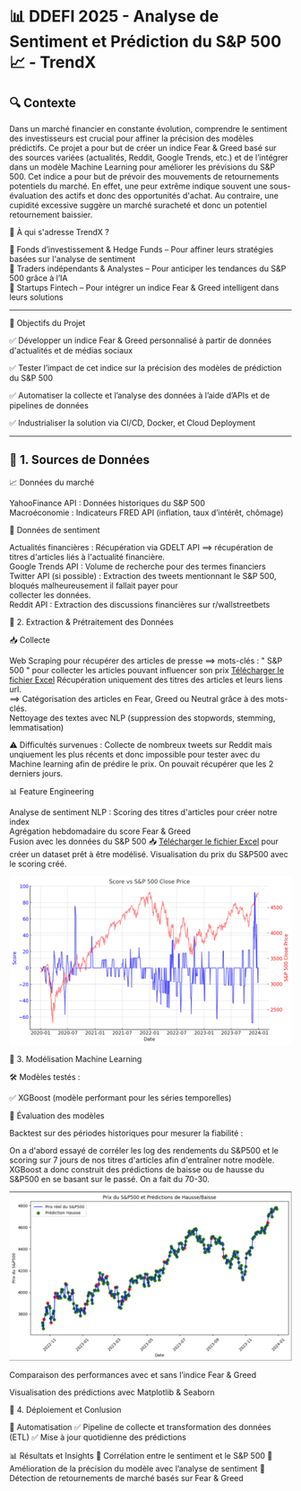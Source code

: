 # 📊 DDEFI 2025 - Analyse de Sentiment et Prédiction du S&P 500 📈 - TrendX

## 🔍 Contexte

Dans un marché financier en constante évolution, comprendre le sentiment des investisseurs est crucial pour affiner la précision des modèles prédictifs.
Ce projet a pour but de créer un indice Fear & Greed basé sur des sources variées (actualités, Reddit, Google Trends, etc.) et de l’intégrer dans un modèle Machine Learning pour améliorer les prévisions du S&P 500.
Cet indice a pour but de prévoir des mouvements de retournements potentiels du marché. En effet, une peur extrême indique souvent une sous-évaluation des actifs et donc des opportunités d'achat. Au contraire, une cupidité excessive suggère un marché suracheté et donc un potentiel retournement baissier. 

💼 À qui s'adresse TrendX ?

📌 Fonds d’investissement & Hedge Funds – Pour affiner leurs stratégies basées sur l'analyse de sentiment  
📌 Traders indépendants & Analystes – Pour anticiper les tendances du S&P 500 grâce à l’IA  
📌 Startups Fintech – Pour intégrer un indice Fear & Greed intelligent dans leurs solutions  

---

🎯 Objectifs du Projet

✅ Développer un indice Fear & Greed personnalisé à partir de données d'actualités et de médias sociaux

✅ Tester l’impact de cet indice sur la précision des modèles de prédiction du S&P 500

✅ Automatiser la collecte et l’analyse des données à l’aide d’APIs et de pipelines de données

✅ Industrialiser la solution via CI/CD, Docker, et Cloud Deployment

---

## 📌 1. Sources de Données

📈 Données du marché  

YahooFinance API : Données historiques du S&P 500    
Macroéconomie : Indicateurs FRED API (inflation, taux d’intérêt, chômage)  

📢 Données de sentiment
 
Actualités financières : Récupération via GDELT API  ==> récupération de titres d'articles liés à l'actualité financière.       
Google Trends API : Volume de recherche pour des termes financiers    
Twitter API (si possible) : Extraction des tweets mentionnant le S&P 500, bloqués malheureusement il fallait payer pour    
collecter les données.   
Reddit API : Extraction des discussions financières sur r/wallstreetbets   

📌 2. Extraction & Prétraitement des Données

📥 Collecte

Web Scraping pour récupérer des articles de presse ==> mots-clés : " S&P 500 " pour collecter les articles pouvant influencer son prix
[Télécharger le fichier Excel](SP500_Fear_Greed_Articles_finale.xlsx)
Récupération uniquement des titres des articles et leurs liens url.   
==> Catégorisation des articles en Fear, Greed ou Neutral grâce à des mots-clés.  
Nettoyage des textes avec NLP (suppression des stopwords, stemming, lemmatisation)    

⚠️ Difficultés survenues : Collecte de nombreux tweets sur Reddit mais unqiuement les plus récents et donc impossible pour tester avec du Machine learning afin de prédire le prix. On pouvait récupérer que les 2 derniers jours.  

📊 Feature Engineering

Analyse de sentiment NLP : Scoring des titres d'articles pour créer notre index   
Agrégation hebdomadaire du score Fear & Greed  
Fusion avec les données du S&P 500 📥 [Télécharger le fichier Excel](https://github.com/votre-repo/votre-projet/blob/main/fichier.xlsx)
pour créer un dataset prêt à être modélisé.
Visualisation du prix du S&P500 avec le scoring créé.

![Graphique du SP&500 et du scoring en fonction du temps](GraphiqueS&P-Fear&Greed.png)  

📌 3. Modélisation Machine Learning

🛠️ Modèles testés :

✅ XGBoost (modèle performant pour les séries temporelles)  
 
🎯 Évaluation des modèles

Backtest sur des périodes historiques pour mesurer la fiabilité :    

On a d'abord essayé de corréler les log des rendements du S&P500 et le scoring sur 7 jours de nos titres d'articles afin d'entraîner notre modèle. XGBoost a donc construit des prédictions de baisse ou de hausse du S&P500 en se basant sur le passé. On a fait du 70-30.  

![Graphique de la prediction d'un potentiel retournement haussier ou baissier](PrédictionML.png)

Comparaison des performances avec et sans l’indice Fear & Greed  

Visualisation des prédictions avec Matplotlib & Seaborn  

📌 4. Déploiement et Conlusion

🚀 Automatisation
✅ Pipeline de collecte et transformation des données (ETL)
✅ Mise à jour quotidienne des prédictions


📊 Résultats et Insights
📌 Corrélation entre le sentiment et le S&P 500
📌 Amélioration de la précision du modèle avec l’analyse de sentiment
📌 Détection de retournements de marché basés sur Fear & Greed
